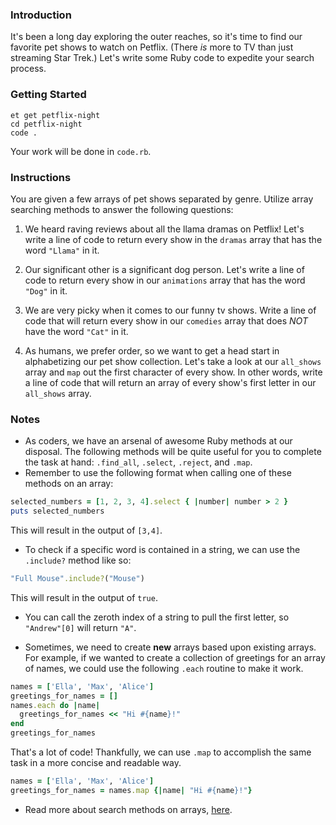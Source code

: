 ### Introduction

It's been a long day exploring the outer reaches, so it's time to find our favorite pet shows to watch on Petflix. (There _is_ more to TV than just streaming Star Trek.) Let's write some Ruby code to expedite your search process.

### Getting Started
```no-highlight
et get petflix-night
cd petflix-night
code .
```

Your work will be done in `code.rb`.

### Instructions

You are given a few arrays of pet shows separated by genre. Utilize array searching methods to answer the following questions:

1. We heard raving reviews about all the llama dramas on Petflix! Let's write a line of code to return every show in the `dramas` array that has the word `"Llama"` in it.

2. Our significant other is a significant dog person. Let's write a line of code to return every show in our `animations` array that has the word `"Dog"` in it.

3. We are very picky when it comes to our funny tv shows. Write a line of code that will return every show in our `comedies` array that does *NOT* have the word `"Cat"` in it.

4. As humans, we prefer order, so we want to get a head start in alphabetizing our pet show collection. Let's take a look at our `all_shows` array and `map` out the first character of every show. In other words, write a line of code that will return an array of every show's first letter in our `all_shows` array.

### Notes

* As coders, we have an arsenal of awesome Ruby methods at our disposal. The following methods will be quite useful for you to complete the task at hand: `.find_all`, `.select`, `.reject`, and `.map`.
* Remember to use the following format when calling one of these methods on an array:

```ruby
selected_numbers = [1, 2, 3, 4].select { |number| number > 2 }
puts selected_numbers
```

This will result in the output of `[3,4]`.

* To check if a specific word is contained in a string, we can use the `.include?` method like so:

```ruby
"Full Mouse".include?("Mouse")
```

This will result in the output of `true`.

* You can call the zeroth index of a string to pull the first letter, so `"Andrew"[0]` will return `"A"`.

* Sometimes, we need to create **new** arrays based upon existing arrays. For example, if we wanted to create a collection of greetings for an array of names, we could use the following `.each` routine to make it work.

```ruby
names = ['Ella', 'Max', 'Alice']
greetings_for_names = []
names.each do |name|
  greetings_for_names << "Hi #{name}!"
end
greetings_for_names

```

That's a lot of code! Thankfully, we can use `.map` to accomplish the same task in a more concise and readable way.

```ruby
names = ['Ella', 'Max', 'Alice']
greetings_for_names = names.map {|name| "Hi #{name}!"}
```

* Read more about search methods on arrays, [here](http://ruby-doc.org/core-2.4.5/Array.html).
